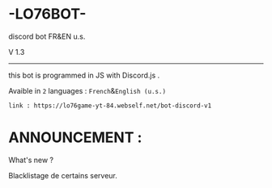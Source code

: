 # -LO76BOT-

discord bot FR&EN u.s.

V 1.3

- - - - - - - - - - - - -
this bot is programmed in JS with Discord.js .

Avaible in `2` languages : `French`&`English (u.s.)`

`link : https://lo76game-yt-84.webself.net/bot-discord-v1`
# ANNOUNCEMENT :
What's new ?

Blacklistage de certains serveur.

